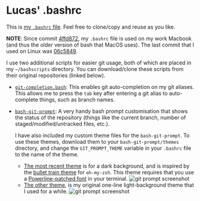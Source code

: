 # Lucas' .bashrc

This is [my `.bashrc` file](.bashrc). Feel free to clone/copy and reuse as you like.

**NOTE**: Since commit [4ffd872](https://github.com/lucascosti/bashrc/commit/34f13a030692e524dacdad455fe5b282e4ffd872), my `.bashrc` file is used on my work Macbook (and thus the older version of bash that MacOS uses). The last commit that I used on Linux was [06c5849](https://github.com/lucascosti/bashrc/commit/fb3ce2b0c2193d27c20a6c4cb64bb443506c5849).

I use two additional scripts for easier git usage, both of which are placed in my `~/bashscripts` directory. You can download/clone these scripts from their original repositories (linked below).

* [`git-completion.bash`](https://github.com/git/git/blob/master/contrib/completion/git-completion.bash): This enables git auto-completion on my git aliases. This allows me to press the `tab` key after entering a git alias to auto-complete things, such as branch names.
* [`bash-git-prompt`](https://github.com/magicmonty/bash-git-prompt): A very handy bash prompt customisation that shows the status of the repository (things like the current branch, number of staged/modified/untracked files, etc.).
  
  I have also included my custom theme files for the `bash-git-prompt`. To use these themes, download them to your `bash-git-prompt/themes` directory, and change the `GIT_PROMPT_THEME` variable in your `.bashrc` file to the name of the theme.
  * [The most recent theme](bashscripts/bash-git-prompt/themes/Lucas_bullettrain_tags.bgptheme)  is for a dark background, and is inspired by the [bullet train theme](https://github.com/caiogondim/bullet-train-oh-my-zsh-theme) for `oh-my-zsh`. This theme requires that you use a [Powerline-patched font](https://github.com/powerline/fonts) in your terminal.
  ![git prompt screenshot](gitprompt_Lucas_bullettrain_tags.png)
  * [The other theme](bashscripts/bash-git-prompt/themes/Single_line_Lucas.bgptheme), is my original one-line light-background theme that I used for a while.
  ![git prompt screenshot](gitprompt.png)

